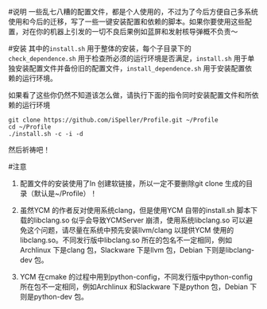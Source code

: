#说明
一些乱七八糟的配置文件，都是个人使用的，不过为了今后方便自己多系统使用和今后的迁移，写了一些一键安装配置和依赖的脚本。如果你要使用这些配置，对在你的机器上引发的一切不良后果例如蓝屏和发射核导弹概不负责～

#安装
其中的`install.sh` 用于整体的安装，每个子目录下的`check_dependence.sh` 用于检查所必须的运行环境是否满足，`install.sh` 用于单独安装配置文件并备份旧的配置文件，`install_dependence.sh` 用于安装配置依赖的运行环境。

如果看了这些你仍然不知道该怎么做，请执行下面的指令同时安装配置文件和所依赖的运行环境

    git clone https://github.com/iSpeller/Profile.git ~/Profile
    cd ~/Profile
    ./install.sh -c -i -d

然后祈祷吧！

#注意
1. 配置文件的安装使用了ln 创建软链接，所以一定不要删除git clone 生成的目录（默认是~/Profile）！

2. 虽然YCM 的作者反对使用系统clang，但是使用YCM 自带的install.sh 脚本下载的libclang.so 似乎会导致YCMServer 崩溃，使用系统libclang.so 可以避免这个问题，请尽量在系统中预先安装llvm/clang 以提供YCM 使用的libclang.so。不同发行版中libclang.so 所在的包名不一定相同，例如Archlinux 下是clang 包，Slackware 下是llvm 包，Debian 下则是libclang-dev 包。

3. YCM 在cmake 的过程中用到python-config，不同发行版中python-config 所在包不一定相同，例如Archlinux 和Slackware 下是python 包，Debian 下则是python-dev 包。

